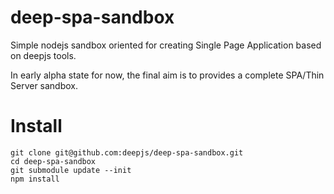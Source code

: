 deep-spa-sandbox
====

Simple nodejs sandbox oriented for creating Single Page Application based on deepjs tools.

In early alpha state for now, the final aim is to provides a complete SPA/Thin Server sandbox.


Install
===

```shell
git clone git@github.com:deepjs/deep-spa-sandbox.git
cd deep-spa-sandbox
git submodule update --init
npm install
```
